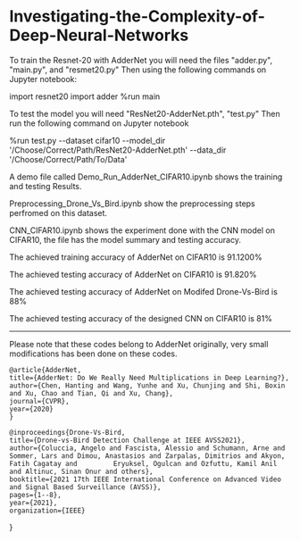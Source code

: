 # Investigating-the-Complexity-of-Deep-Neural-Networks

To train the Resnet-20 with AdderNet you will need the files "adder.py", "main.py", and "resmet20.py" Then using the following commands on Jupyter notebook:

import resnet20
import adder
%run main 

To test the model you will need "ResNet20-AdderNet.pth", "test.py" Then run the following command on Jupyter notebook

%run test.py --dataset cifar10 --model_dir '/Choose/Correct/Path/ResNet20-AdderNet.pth' --data_dir '/Choose/Correct/Path/To/Data'

A demo file called Demo_Run_AdderNet_CIFAR10.ipynb shows the training and testing Results. 

Preprocessing_Drone_Vs_Bird.ipynb  show the preprocessing steps perfromed on this dataset.

CNN_CIFAR10.ipynb  shows the experiment done with the CNN model on CIFAR10, the file has the model summary and testing accuracy.


The achieved training accuracy of AdderNet on CIFAR10 is 91.1200%

The achieved testing accuracy of AdderNet on CIFAR10 is 91.820%

The achieved testing accuracy of AdderNet on Modifed Drone-Vs-Bird is 88%

The achieved testing accuracy of the designed CNN on CIFAR10 is 81%




------------------------------------------------------------------------------------------------------------------
Please note that these codes belong to AdderNet originally, very small modifications has been done on these codes.




	@article{AdderNet,
	title={AdderNet: Do We Really Need Multiplications in Deep Learning?},
	author={Chen, Hanting and Wang, Yunhe and Xu, Chunjing and Shi, Boxin and Xu, Chao and Tian, Qi and Xu, Chang},
	journal={CVPR},
	year={2020}
	}
	
	@inproceedings{Drone-Vs-Bird,
  	title={Drone-vs-Bird Detection Challenge at IEEE AVSS2021},
  	author={Coluccia, Angelo and Fascista, Alessio and Schumann, Arne and Sommer, Lars and Dimou, Anastasios and Zarpalas, Dimitrios and Akyon, Fatih Cagatay and	      Eryuksel, Ogulcan and Ozfuttu, Kamil Anil and Altinuc, Sinan Onur and others},
  	booktitle={2021 17th IEEE International Conference on Advanced Video and Signal Based Surveillance (AVSS)},
  	pages={1--8},
  	year={2021},
  	organization={IEEE}
}
